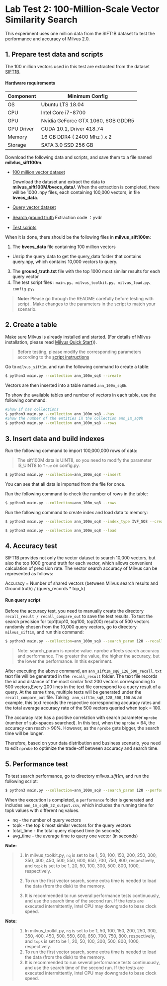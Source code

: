 # Lab Test 2: 100-Million-Scale Vector Similarity Search

This experiment uses one million data from the SIFT1B dataset to test the performance and accuracy of Milvus 2.0.

## 1. Prepare test data and scripts

The 100 million vectors used in this test are extracted from the dataset [SIFT1B](http://corpus-texmex.irisa.fr/).

#### Hardware requirements

| Component           | Minimum Config                |
| ------------------ | -------------------------- |
| OS            | Ubuntu LTS 18.04 |
| CPU           | Intel Core i7-8700        |
| GPU           | Nvidia GeForce GTX 1060, 6GB GDDR5 |
| GPU Driver    | CUDA 10.1, Driver 418.74 |
| Memory        | 16 GB DDR4 ( 2400 Mhz ) x 2                |
| Storage       | SATA 3.0 SSD 256 GB                  |

Download the following data and scripts, and save them to a file named **milvlus_sift100m**. 
- [100 million vector dataset](https://pan.baidu.com/s/1N5jGKHYTGchye3qR31aNnA)

  Download the dataset and extract the data to **milvus_sift100M/bvecs_data/**. When the extraction is completed, there will be 1000 .npy files, each containing 100,000 vectors, in file **bvecs_data**.

- [Query vector dataset](https://pan.baidu.com/s/1l9_lDItU2dPBPIYZ7oV0NQ)

- [Search ground truth](https://pan.baidu.com/s/1Raqs_1NkGMkPboENFlkPsw )     Extraction code  ：yvdr

- [Test scripts](/benchmark_test/scripts/)

When it is done, there should be the following files in **milvus_sift100m**:

1. The **bvecs_data** file containing 100 million vectors
- Unzip the query data to get the query_data folder that contains query.npy, which contains 10,000 vectors to query.
3. The **ground_truth.txt** file with the top 1000 most similar results for each query vector
4. The test script files : `main.py`、`milvus_toolkit.py`、`milvus_load.py`、`config.py`。

> **Note:** Please go through the README carefully before testing with script . Make changes to the parameters in the script to match your scenario.

## 2. Create a table

Make sure Milvus is already installed and started. (For details of Milvus installation, please read [Milvus Quick Start](https://milvus.io/docs/v2.0.0/install_standalone-docker.md))).

> Before testing, please modify the corresponding parameters according to the [script instructions](/benchmark_test/scripts/README.md)

Go to `milvus_sift1m`, and run the following command to create a table:

```bash
$ python3 main.py --collection ann_100m_sq8 --create
```

Vectors are then inserted into a table named `ann_100m_sq8h`.

To show the available tables and number of vectors in each table, use the following command:

```bash
#Show if has collections
$ python3 main.py --collection ann_100m_sq8 --has
#Show the number of the entities in the collection ann_1m_sq8h
$ python3 main.py --collection ann_100m_sq8 --rows
```

## 3.  Insert data and build indexes

Run the following command to import 100,000,000 rows of data:

> The sift100M data is UINT8, so you need to modify the parameter IS_UINT8 to `True` on config.py.

```bash
$ python3 main.py --collection=ann_100m_sq8 --insert
```

You can see that all data is imported from the file for once.

Run the following command to check the number of rows in the table:

```bash
$ python3 main.py --collection=ann_100m_sq8 --rows
```

Run the following command to create index and load data to memory:

```bash
$ python3 main.py --collection ann_100m_sq8 --index_type IVF_SQ8 --create_index

$ python3 main.py --collection ann_100m_sq8 --load
```

## 4. Accuracy test

SIFT1B provides not only the vector dataset to search 10,000 vectors, but also the top 1000 ground truth for each vector, which allows convenient calculation of precision rate. The vector search accuracy of Milvus can be represented as follows:

Accuracy = Number of shared vectors (between Milvus search results and Ground truth) / (query_records * top_k)

####  Run query script

Before the accuracy test, you need to manually create the directory `recall_result / recall_compare_out` to save the test results. To test the search precision for  top1(top10, top100, top200) results of 500 vectors randomly chosen from the 10,000 query vectors, go to directory `milvus_sift1m`, and run this command:

```bash
$ python3 main.py --collection=ann_100m_sq8 --search_param 128 --recall
```

> Note: search_param is nprobe value. nprobe affects search accuracy and performance. The greater the value, the higher the accuracy, but the lower the performance. In this experiment.

After executing the above command, an `ann_sift1m_sq8_128_500_recall.txt` text file will be generated in the` recall_result` folder. The text file records the id and distance of the most similar first 200 vectors corresponding to 500 vectors,Every 200 lines in the text file correspond to a query result of a query. At the same time, multiple texts will be generated under the `recall_compare_out` file. Taking ` ann_sift1m_sq8_128_500_100` as an example, this text records the respective corresponding accuracy rates and the total average accuracy rate of the 500 vectors queried when topk = 100.

The accuracy rate has a positive correlation with search parameter `nprobe` (number of sub-spaces searched). In this test, when the `nprobe` = 64, the accuracy can reach > 90%.  However, as the `nprobe` gets bigger, the search time will be longer. 

Therefore, based on your data distribution and business scenario, you need to edit `nprobe` to optimize the trade-off between accuracy and search time. 

## 5. Performance test

To test search performance, go to directory *milvus_sift1m*, and run the following script: 

```bash
$ python3 main.py --collection=ann_100m_sq8 --search_param 128 --performance
```

When the execution is completed, a `performance` folder is generated and includes `ann_1m_sq8h_32_output.csv`, which includes the running time for topk values with different nq values.

- nq - the number of query vectors
- topk - the top k most similar vectors for the query vectors 
- total_time - the total query elapsed time (in seconds)
- avg_time - the average time to query one vector (in seconds)

**Note:**

> 1. In milvus_toolkit.py, `nq` is set to be 1, 50, 100, 150, 200, 250, 300, 350, 400, 450, 500, 550, 600, 650, 700, 750, 800, respectively, and `topk` is set to be 1, 20, 50, 100, 300, 500, 800, 1000, respectively.
>
> 2. To run the first vector search, some extra time is needed to load the data (from the disk) to the memory.
>
> 3. It is recommended to run several performance tests continuously, and use the search time of the second run. If the tests are executed intermittently, Intel CPU may downgrade to base clock speed.

**Note:**

> 1. In milvus_toolkit.py, `nq` is set to be 1, 50, 100, 150, 200, 250, 300, 350, 400, 450, 500, 550, 600, 650, 700, 750, 800, respectively, and `topk` is set to be 1, 20, 50, 100, 300, 500, 800, 1000, respectively.
> 2. To run the first vector search, some extra time is needed to load the data (from the disk) to the memory.
> 3. It is recommended to run several performance tests continuously, and use the search time of the second run. If the tests are executed intermittently, Intel CPU may downgrade to base clock speed.
